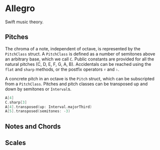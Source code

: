 # Allegro

Swift music theory.

## Pitches

The chroma of a note, independent of octave, is represented by the `PitchClass` struct.  A `PitchClass` is defined as a number of semitones above an arbitrary base, which we call `C`.  Public constants are provided for all the natural pitches (C, D, E, F, G, A, B). Accidentals can be reached using the `flat` and `sharp` methods, or the postfix operators `♯` and `♭`.

A concrete pitch in an octave is the `Pitch` struct, which can be subscripted from a `PitchClass`.  Pitches and pitch classes can be transposed up and down by semitones or `Interval`s.

```swift
A[4]
C.sharp[3]
A[4].transposed(up: Interval.majorThird)
A[5].transposed(semitones: -3)
```

## Notes and Chords

## Scales
